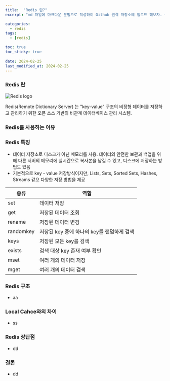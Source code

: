```yaml
---
title:  "Redis 란?"
excerpt: "md 파일에 마크다운 문법으로 작성하여 Github 원격 저장소에 업로드 해보자. 에디터는 Visual Studio code 사용! 로컬 서버에서 확인도 해보자. "

categories:
  - redis
tags:
  - [redis]

toc: true
toc_sticky: true
 
date: 2024-02-25
last_modified_at: 2024-02-25
---
```


### Redis 란

![Redis logo](http://redisgate.kr/images/redis_200_200.png)

Redis(Remote Dictionary Server) 는 "key-value" 구조의 비정형 데이터를 저장하고 관리하기 위한 오픈 소스 기반의 비관계 데이터베이스 관리 시스템.



### Redis를 사용하는 이유





### Redis 특징

- 데이터 저장소로 디스크가 아닌 메모리를 사용. 데이터의 안전한 보관과 백업을 위해 다른 서버의 메모리에 실시간으로 복사본을 남길 수 있고, 디스크에 저장하는 방법도 있음
- 기본적으로 key - value 저장방식이지만, Lists, Sets, Sorted Sets, Hashes, Streams 같으 다양한 저장 방법을 제공

| 종류      | 역할                                       |
| --------- | ------------------------------------------ |
| set       | 데이터 저장                                |
| get       | 저장된 데이터 조회                         |
| rename    | 저장된 데이터 변경                         |
| randomkey | 저장된 key 중에 하나의 key를 랜덤하게 검색 |
| keys      | 저장된 모든 key를 검색                     |
| exists    | 검색 대상 key 존재 여부 확인               |
| mset      | 여러 개의 데이터 저장                      |
| mget      | 여러 개의 데이터 검색                      |



### Redis 구조

- aa



### Local Cahce와의 차이

- ss



### Redis  장단점

- dd



### 결론

- dd

